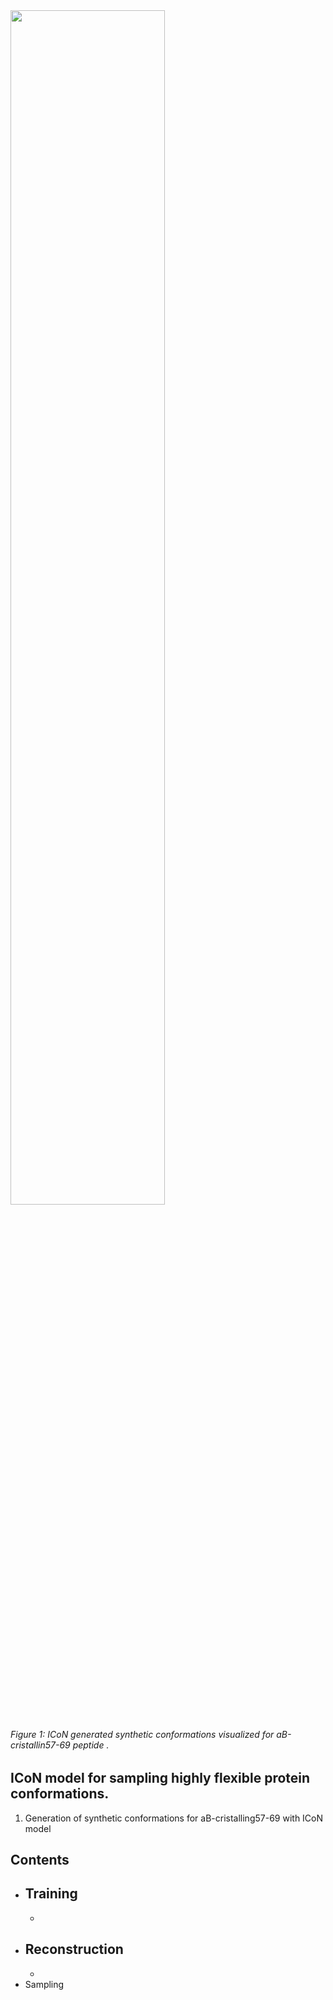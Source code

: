 

<div class="col-sm">
     <img src="visual/ab13_movie.gif" mode=loop class="rounded mx-auto d-block float-center" alt="" width=70%>
     <h6>Figure 1: ICoN generated synthetic conformations visualized for aB-cristallin57-69 peptide .</h6>
</div>    


## ICoN model for sampling highly flexible protein conformations. 

1. Generation of synthetic conformations for aB-cristalling57-69 with ICoN model



## Contents
- Training
  - 
  -
- Reconstruction
  -
  -
- Sampling



